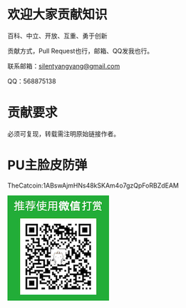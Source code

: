 # 欢迎大家贡献知识
百科、中立、开放、互重、勇于创新

贡献方式，Pull Request也行，邮箱、QQ发我也行。

联系邮箱：silentyangyang@gmail.com

QQ：568875138

# 贡献要求
必须可复现，转载需注明原始链接作者。

# PU主脸皮防弹
TheCatcoin:1ABswAjmHNs48kSKAm4o7gzQpFoRBZdEAM

![打赏我](donate.jpg)